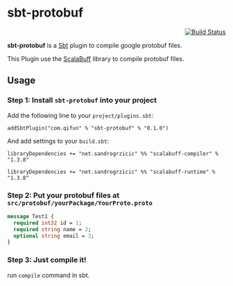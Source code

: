 # sbt-protobuf

<div align="right"><a href="https://travis-ci.org/qifun/sbt-protobuf"><img alt="Build Status" src="https://travis-ci.org/qifun/sbt-protobuf.png?branch=master"/></a></div>

**sbt-protobuf** is a [Sbt](http://www.scala-sbt.org/) plugin to compile google protobuf files.

This Plugin use the [ScalaBuff](https://github.com/SandroGrzicic/ScalaBuff) library to compile protobuf files.

## Usage

### Step 1: Install `sbt-protobuf` into your project

Add the following line to your `project/plugins.sbt`:

    addSbtPlugin("com.qifun" % "sbt-protobuf" % "0.1.0")

And add settings to your `build.sbt`:

    libraryDependencies += "net.sandrogrzicic" %% "scalabuff-compiler" % "1.3.8"

    libraryDependencies += "net.sandrogrzicic" %% "scalabuff-runtime" % "1.3.8"

### Step 2: Put your protobuf files at `src/protobuf/yourPackage/YourProto.proto`

``` protobuf
message Test1 {
  required int32 id = 1;
  required string name = 2;
  optional string email = 3;
}

```

### Step 3: Just compile it!

run `compile` command in sbt.

